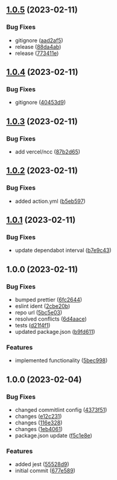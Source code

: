 ## [1.0.5](https://github.com/sebastiancretu/notion-status-and-pr-update/compare/v1.0.4...v1.0.5) (2023-02-11)


### Bug Fixes

* gitignore ([aad2af5](https://github.com/sebastiancretu/notion-status-and-pr-update/commit/aad2af57225599e03e3f3e8e5b1551861777de5a))
* release ([88da4ab](https://github.com/sebastiancretu/notion-status-and-pr-update/commit/88da4abbe78299301e52fd0eb66eaab8cc7a2c88))
* release ([773411e](https://github.com/sebastiancretu/notion-status-and-pr-update/commit/773411e655ea1741f20ec5a08d670c44702f8628))

## [1.0.4](https://github.com/sebastiancretu/notion-status-and-pr-update/compare/v1.0.3...v1.0.4) (2023-02-11)


### Bug Fixes

* gitignore ([40453d9](https://github.com/sebastiancretu/notion-status-and-pr-update/commit/40453d9388ea885ecfa6c8bb7bdf4c263f2e4c67))

## [1.0.3](https://github.com/sebastiancretu/notion-status-and-pr-update/compare/v1.0.2...v1.0.3) (2023-02-11)


### Bug Fixes

* add vercel/ncc ([87b2d65](https://github.com/sebastiancretu/notion-status-and-pr-update/commit/87b2d652efc9e6a6f145c959e9f2ac7b0d2d7925))

## [1.0.2](https://github.com/sebastiancretu/notion-status-and-pr-update/compare/v1.0.1...v1.0.2) (2023-02-11)


### Bug Fixes

* added action.yml ([b5eb597](https://github.com/sebastiancretu/notion-status-and-pr-update/commit/b5eb5975021a7975965c7a3f574ab0c417234d8d))

## [1.0.1](https://github.com/sebastiancretu/notion-status-and-pr-update/compare/v1.0.0...v1.0.1) (2023-02-11)


### Bug Fixes

* update dependabot interval ([b7e9c43](https://github.com/sebastiancretu/notion-status-and-pr-update/commit/b7e9c43e6e5c2e2d6c28d3982ef21c44d9ec359b))

## 1.0.0 (2023-02-11)


### Bug Fixes

* bumped prettier ([6fc2644](https://github.com/sebastiancretu/notion-status-and-pr-update/commit/6fc2644c128f06053a3673c000eb278f0aec41d6))
* eslint ident ([2cbe20b](https://github.com/sebastiancretu/notion-status-and-pr-update/commit/2cbe20b075cb0e7f7e8637f0cfbbe73ddb231399))
* repo url ([5bc5e03](https://github.com/sebastiancretu/notion-status-and-pr-update/commit/5bc5e0347de8f4439d4f8763fca2b1513e8624a3))
* resolved conflicts ([6d4aace](https://github.com/sebastiancretu/notion-status-and-pr-update/commit/6d4aace1cd3c16a022365afdc06cb5bd29fcb7df))
* tests ([d21f4f1](https://github.com/sebastiancretu/notion-status-and-pr-update/commit/d21f4f151a33331afe407adce97bbd9cbee45b89))
* updated package.json ([b9fd611](https://github.com/sebastiancretu/notion-status-and-pr-update/commit/b9fd6115639f616de66c023165e7db2bcdbab1d9))


### Features

* implemented functionality ([5bec998](https://github.com/sebastiancretu/notion-status-and-pr-update/commit/5bec998a594937a8f7731c716be28698f95a497b))

## 1.0.0 (2023-02-04)


### Bug Fixes

* changed commitlint config ([4373f51](https://github.com/sebastiancretu/bare-github-action/commit/4373f516caf222f41d5d09943018cce7fa49b42f))
* changes ([e12c231](https://github.com/sebastiancretu/bare-github-action/commit/e12c23162251ff1f4f502a077d49ba146f8ec891))
* changes ([116e328](https://github.com/sebastiancretu/bare-github-action/commit/116e3282d05b58b3f1fb629849658f77c047ac39))
* changes ([1eb4061](https://github.com/sebastiancretu/bare-github-action/commit/1eb4061aa867e5923dcedb12bc505a25b52e3957))
* package.json update ([f5c1e8e](https://github.com/sebastiancretu/bare-github-action/commit/f5c1e8e96d009c9f1ca660d2a4b937e3ce725bea))


### Features

* added jest ([55528d9](https://github.com/sebastiancretu/bare-github-action/commit/55528d93bf12cdb75c788a1bbb733dc9cea9ea74))
* initial commit ([677e589](https://github.com/sebastiancretu/bare-github-action/commit/677e58957db98851912a08f1ad16ba320fd8753c))

